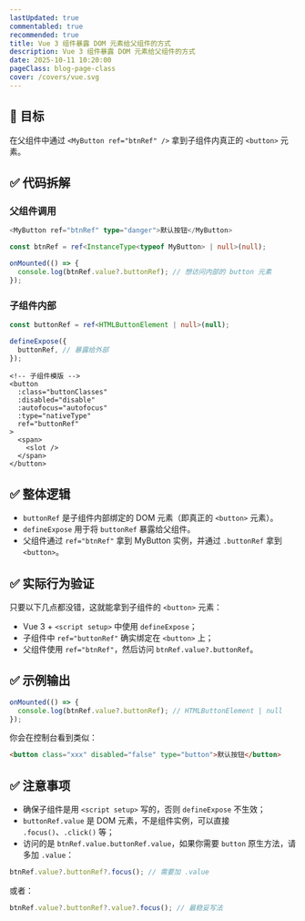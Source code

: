 ```yaml
---
lastUpdated: true
commentabled: true
recommended: true
title: Vue 3 组件暴露 DOM 元素给父组件的方式
description: Vue 3 组件暴露 DOM 元素给父组件的方式
date: 2025-10-11 10:20:00 
pageClass: blog-page-class
cover: /covers/vue.svg
---
```


## 🎯 目标 ##

在父组件中通过 `<MyButton ref="btnRef" />` 拿到子组件内真正的 `<button>` 元素。

## ✅ 代码拆解 ##

### 父组件调用 ###

```typescript
<MyButton ref="btnRef" type="danger">默认按钮</MyButton>

const btnRef = ref<InstanceType<typeof MyButton> | null>(null);

onMounted(() => {
  console.log(btnRef.value?.buttonRef); // 想访问内部的 button 元素
});
```

### 子组件内部 ###

```ts
const buttonRef = ref<HTMLButtonElement | null>(null);

defineExpose({
  buttonRef, // 暴露给外部
});
```

```vue
<!-- 子组件模版 -->
<button
  :class="buttonClasses"
  :disabled="disable"
  :autofocus="autofocus"
  :type="nativeType"
  ref="buttonRef"
>
  <span>
    <slot />
  </span>
</button>
```

## ✅ 整体逻辑 ##

- `buttonRef` 是子组件内部绑定的 DOM 元素（即真正的 `<button>` 元素）。
- `defineExpose` 用于将 `buttonRef` 暴露给父组件。
- 父组件通过 `ref="btnRef"` 拿到 MyButton 实例，并通过 `.buttonRef` 拿到 `<button>`。

## ✅ 实际行为验证 ##

只要以下几点都没错，这就能拿到子组件的 `<button>` 元素：

- Vue 3 + `<script setup>` 中使用 `defineExpose`；
- 子组件中 `ref="buttonRef"` 确实绑定在 `<button>` 上；
- 父组件使用 `ref="btnRef"`，然后访问 `btnRef.value?.buttonRef`。

## ✅ 示例输出 ##

```ts
onMounted(() => {
  console.log(btnRef.value?.buttonRef); // HTMLButtonElement | null
});
```

你会在控制台看到类似：

```html
<button class="xxx" disabled="false" type="button">默认按钮</button>
```

## ✅ 注意事项 ##

- 确保子组件是用 `<script setup>` 写的，否则 `defineExpose` 不生效；
- `buttonRef.value` 是 DOM 元素，不是组件实例，可以直接 `.focus()`、`.click()` 等；
- 访问的是 `btnRef.value.buttonRef.value`，如果你需要 `button` 原生方法，请多加 `.value`：

```ts
btnRef.value?.buttonRef?.focus(); // 需要加 .value
```

或者：

```ts
btnRef.value?.buttonRef?.value?.focus(); // 最稳妥写法
```